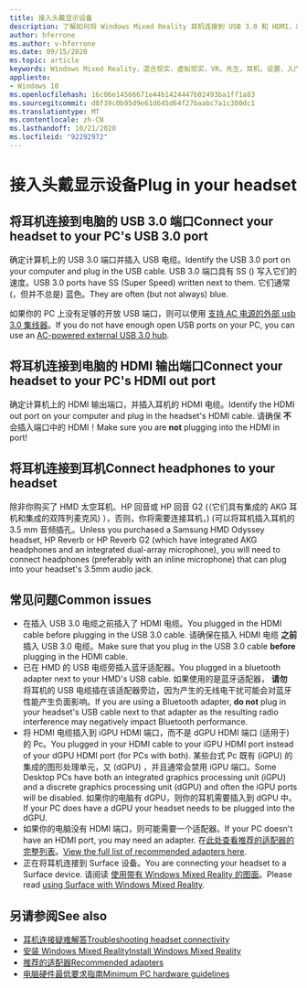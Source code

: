 ```yaml
---
title: 接入头戴显示设备
description: 了解如何将 Windows Mixed Reality 耳机连接到 USB 3.0 和 HDMI，以及如何将耳机连接到耳机。
author: hferrone
ms.author: v-hferrone
ms.date: 09/15/2020
ms.topic: article
keywords: Windows Mixed Reality，混合现实，虚拟现实，VR，先生，耳机，设置，入门
appliesto:
- Windows 10
ms.openlocfilehash: 16c06e14566671e44b1424447b02493ba1ff1a83
ms.sourcegitcommit: d8f39c0b95d9e61d645d64f27baabc7a1c300dc1
ms.translationtype: MT
ms.contentlocale: zh-CN
ms.lasthandoff: 10/21/2020
ms.locfileid: "92292972"
---
```

# <a name="plug-in-your-headset"></a><span data-ttu-id="53333-104">接入头戴显示设备</span><span class="sxs-lookup"><span data-stu-id="53333-104">Plug in your headset</span></span>

## <a name="connect-your-headset-to-your-pcs-usb-30-port"></a><span data-ttu-id="53333-105">将耳机连接到电脑的 USB 3.0 端口</span><span class="sxs-lookup"><span data-stu-id="53333-105">Connect your headset to your PC's USB 3.0 port</span></span>

<span data-ttu-id="53333-106">确定计算机上的 USB 3.0 端口并插入 USB 电缆。</span><span class="sxs-lookup"><span data-stu-id="53333-106">Identify the USB 3.0 port on your computer and plug in the USB cable.</span></span> <span data-ttu-id="53333-107">USB 3.0 端口具有 SS () 写入它们的速度。</span><span class="sxs-lookup"><span data-stu-id="53333-107">USB 3.0 ports have SS (Super Speed) written next to them.</span></span> <span data-ttu-id="53333-108">它们通常 (，但并不总是) 蓝色。</span><span class="sxs-lookup"><span data-stu-id="53333-108">They are often (but not always) blue.</span></span>

<span data-ttu-id="53333-109">如果你的 PC 上没有足够的开放 USB 端口，则可以使用 [支持 AC 电源的外部 usb 3.0 集线器](recommended-adapters-for-windows-mixed-reality-capable-pcs.md#using-external-usb-30-hubs-with-windows-mixed-reality-headsets)。</span><span class="sxs-lookup"><span data-stu-id="53333-109">If you do not have enough open USB ports on your PC, you can use an [AC-powered external USB 3.0 hub](recommended-adapters-for-windows-mixed-reality-capable-pcs.md#using-external-usb-30-hubs-with-windows-mixed-reality-headsets).</span></span>

## <a name="connect-your-headset-to-your-pcs-hdmi-out-port"></a><span data-ttu-id="53333-110">将耳机连接到电脑的 HDMI 输出端口</span><span class="sxs-lookup"><span data-stu-id="53333-110">Connect your headset to your PC's HDMI out port</span></span>

<span data-ttu-id="53333-111">确定计算机上的 HDMI 输出端口，并插入耳机的 HDMI 电缆。</span><span class="sxs-lookup"><span data-stu-id="53333-111">Identify the HDMI out port on your computer and plug in the headset's HDMI cable.</span></span> <span data-ttu-id="53333-112">请确保 **不** 会插入端口中的 HDMI！</span><span class="sxs-lookup"><span data-stu-id="53333-112">Make sure you are **not** plugging into the HDMI in port!</span></span>

## <a name="connect-headphones-to-your-headset"></a><span data-ttu-id="53333-113">将耳机连接到耳机</span><span class="sxs-lookup"><span data-stu-id="53333-113">Connect headphones to your headset</span></span>

<span data-ttu-id="53333-114">除非你购买了 HMD 太空耳机、HP 回音或 HP 回音 G2 (（它们具有集成的 AKG 耳机和集成的双阵列麦克风) ），否则，你将需要连接耳机，)  (可以将耳机插入耳机的 3.5 mm 音频插孔。</span><span class="sxs-lookup"><span data-stu-id="53333-114">Unless you purchased a Samsung HMD Odyssey headset, HP Reverb or HP Reverb G2 (which have integrated AKG headphones and an integrated dual-array microphone), you will need to connect headphones (preferably with an inline microphone) that can plug into your headset's 3.5mm audio jack.</span></span>

## <a name="common-issues"></a><span data-ttu-id="53333-115">常见问题</span><span class="sxs-lookup"><span data-stu-id="53333-115">Common issues</span></span>

* <span data-ttu-id="53333-116">在插入 USB 3.0 电缆之前插入了 HDMI 电缆。</span><span class="sxs-lookup"><span data-stu-id="53333-116">You plugged in the HDMI cable before plugging in the USB 3.0 cable.</span></span>  <span data-ttu-id="53333-117">请确保在插入 HDMI 电缆 **之前** 插入 USB 3.0 电缆。</span><span class="sxs-lookup"><span data-stu-id="53333-117">Make sure that you plug in the USB 3.0 cable **before** plugging in the HDMI cable.</span></span>
* <span data-ttu-id="53333-118">已在 HMD 的 USB 电缆旁插入蓝牙适配器。</span><span class="sxs-lookup"><span data-stu-id="53333-118">You plugged in a bluetooth adapter next to your HMD's USB cable.</span></span>  <span data-ttu-id="53333-119">如果使用的是蓝牙适配器， **请勿** 将耳机的 USB 电缆插在该适配器旁边，因为产生的无线电干扰可能会对蓝牙性能产生负面影响。</span><span class="sxs-lookup"><span data-stu-id="53333-119">If you are using a Bluetooth adapter, **do not** plug in your headset's USB cable next to that adapter as the resulting radio interference may negatively impact Bluetooth performance.</span></span>
* <span data-ttu-id="53333-120">将 HDMI 电缆插入到 iGPU HDMI 端口，而不是 dGPU HDMI 端口 (适用于) 的 Pc。</span><span class="sxs-lookup"><span data-stu-id="53333-120">You plugged in your HDMI cable to your iGPU HDMI port instead of your dGPU HDMI port (for PCs with both).</span></span> <span data-ttu-id="53333-121">某些台式 Pc 既有 (iGPU) 的集成的图形处理单元，又 (dGPU) ，并且通常会禁用 iGPU 端口。</span><span class="sxs-lookup"><span data-stu-id="53333-121">Some Desktop PCs have both an integrated graphics processing unit (iGPU) and a discrete graphics processing unit (dGPU) and often the iGPU ports will be disabled.</span></span> <span data-ttu-id="53333-122">如果你的电脑有 dGPU，则你的耳机需要插入到 dGPU 中。</span><span class="sxs-lookup"><span data-stu-id="53333-122">If your PC does have a dGPU your headset needs to be plugged into the dGPU.</span></span>  
* <span data-ttu-id="53333-123">如果你的电脑没有 HDMI 端口，则可能需要一个适配器。</span><span class="sxs-lookup"><span data-stu-id="53333-123">If your PC doesn't have an HDMI port, you may need an adapter.</span></span> <span data-ttu-id="53333-124">在[此处查看推荐的适配器的完整列表](recommended-adapters-for-windows-mixed-reality-capable-pcs.md)。</span><span class="sxs-lookup"><span data-stu-id="53333-124">[View the full list of recommended adapters here](recommended-adapters-for-windows-mixed-reality-capable-pcs.md).</span></span>
* <span data-ttu-id="53333-125">正在将耳机连接到 Surface 设备。</span><span class="sxs-lookup"><span data-stu-id="53333-125">You are connecting your headset to a Surface device.</span></span> <span data-ttu-id="53333-126">请阅读 [使用带有 Windows Mixed Reality 的图面](windows-mixed-reality-minimum-pc-hardware-compatibility-guidelines.md#windows-mixed-reality-and-surface)。</span><span class="sxs-lookup"><span data-stu-id="53333-126">Please read [using Surface with Windows Mixed Reality](windows-mixed-reality-minimum-pc-hardware-compatibility-guidelines.md#windows-mixed-reality-and-surface).</span></span>

## <a name="see-also"></a><span data-ttu-id="53333-127">另请参阅</span><span class="sxs-lookup"><span data-stu-id="53333-127">See also</span></span>

* [<span data-ttu-id="53333-128">耳机连接疑难解答</span><span class="sxs-lookup"><span data-stu-id="53333-128">Troubleshooting headset connectivity</span></span>](headset-connectivity.md)
* [<span data-ttu-id="53333-129">安装 Windows Mixed Reality</span><span class="sxs-lookup"><span data-stu-id="53333-129">Install Windows Mixed Reality</span></span>](install-windows-mixed-reality.md)
* [<span data-ttu-id="53333-130">推荐的适配器</span><span class="sxs-lookup"><span data-stu-id="53333-130">Recommended adapters</span></span>](recommended-adapters-for-windows-mixed-reality-capable-pcs.md)
* [<span data-ttu-id="53333-131">电脑硬件最低要求指南</span><span class="sxs-lookup"><span data-stu-id="53333-131">Minimum PC hardware guidelines</span></span>](windows-mixed-reality-minimum-pc-hardware-compatibility-guidelines.md)
